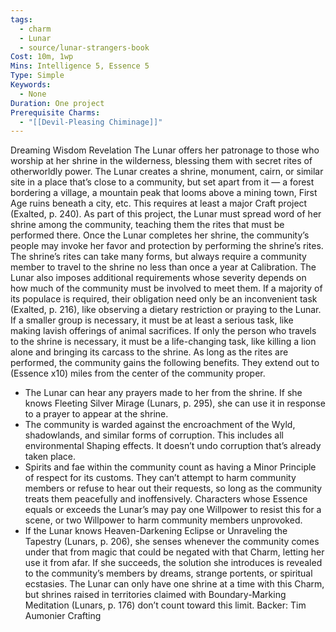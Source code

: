 ```yaml
---
tags:
  - charm
  - Lunar
  - source/lunar-strangers-book
Cost: 10m, 1wp
Mins: Intelligence 5, Essence 5
Type: Simple
Keywords:
  - None
Duration: One project
Prerequisite Charms:
  - "[[Devil-Pleasing Chiminage]]"
---
```

Dreaming Wisdom Revelation The Lunar offers her patronage to those who worship at her shrine in the wilderness, blessing them with secret rites of otherworldly power.
The Lunar creates a shrine, monument, cairn, or similar site in a place that’s close to a community, but set apart from it — a forest bordering a village, a mountain peak that looms above a mining town, First Age ruins beneath a city, etc. This requires at least a major Craft project (Exalted, p. 240). As part of this project, the Lunar must spread word of her shrine among the community, teaching them the rites that must be performed there.
Once the Lunar completes her shrine, the community’s people may invoke her favor and protection by performing the shrine’s rites.
The shrine’s rites can take many forms, but always require a community member to travel to the shrine no less than once a year at Calibration. The Lunar also imposes additional requirements whose severity depends on how much of the community must be involved to meet them. If a majority of its populace is required, their obligation need only be an inconvenient task (Exalted, p. 216), like observing a dietary restriction or praying to the Lunar. If a smaller group is necessary, it must be at least a serious task, like making lavish offerings of animal sacrifices. If only the person who travels to the shrine is necessary, it must be a life-changing task, like killing a lion alone and bringing its carcass to the shrine.
As long as the rites are performed, the community gains the following benefits. They extend out to (Essence x10) miles from the center of the community proper.
 - The Lunar can hear any prayers made to her from the shrine. If she knows Fleeting Silver Mirage (Lunars, p. 295), she can use it in response to a prayer to appear at the shrine.
 - The community is warded against the encroachment of the Wyld, shadowlands, and similar forms of corruption. This includes all environmental Shaping effects. It doesn’t undo corruption that’s already taken place.
 - Spirits and fae within the community count as having a Minor Principle of respect for its customs. They can’t attempt to harm community members or refuse to hear out their requests, so long as the community treats them peacefully and inoffensively. Characters whose Essence equals or exceeds the Lunar’s may pay one Willpower to resist this for a scene, or two Willpower to harm community members unprovoked.
 - If the Lunar knows Heaven-Darkening Eclipse or Unraveling the Tapestry (Lunars, p. 206), she senses whenever the community comes under that from magic that could be negated with that Charm, letting her use it from afar. If she succeeds, the solution she introduces is revealed to the community’s members by dreams, strange portents, or spiritual ecstasies.
The Lunar can only have one shrine at a time with this Charm, but shrines raised in territories claimed with Boundary-Marking Meditation (Lunars, p. 176) don’t count toward this limit.
Backer: Tim Aumonier Crafting